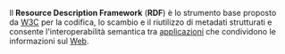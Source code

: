 Il **Resource Description Framework** (**RDF**) è lo strumento base proposto da [W3C](https://it.wikipedia.org/wiki/W3C "W3C") per la codifica, lo scambio e il riutilizzo di metadati strutturati e consente l'interoperabilità semantica tra [applicazioni](https://it.wikipedia.org/wiki/Applicazioni "Applicazioni") che condividono le informazioni sul [Web](https://it.wikipedia.org/wiki/Web "Web").

